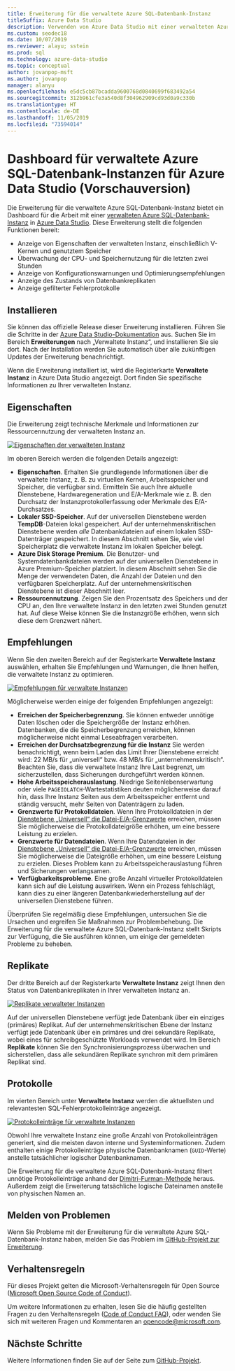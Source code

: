 ```yaml
---
title: Erweiterung für die verwaltete Azure SQL-Datenbank-Instanz
titleSuffix: Azure Data Studio
description: Verwenden von Azure Data Studio mit einer verwalteten Azure SQL-Instanz
ms.custom: seodec18
ms.date: 10/07/2019
ms.reviewer: alayu; sstein
ms.prod: sql
ms.technology: azure-data-studio
ms.topic: conceptual
author: jovanpop-msft
ms.author: jovanpop
manager: alanyu
ms.openlocfilehash: e5dc5cb87bcadda9600768d0840699f683492a54
ms.sourcegitcommit: 312b961cfe3a540d8f304962909cd93d0a9c330b
ms.translationtype: HT
ms.contentlocale: de-DE
ms.lasthandoff: 11/05/2019
ms.locfileid: "73594014"
---
```

# <a name="azure-sql-database-managed-instance-dashboard-for-azure-data-studio-preview"></a>Dashboard für verwaltete Azure SQL-Datenbank-Instanzen für Azure Data Studio (Vorschauversion)

Die Erweiterung für die verwaltete Azure SQL-Datenbank-Instanz bietet ein Dashboard für die Arbeit mit einer [verwalteten Azure SQL-Datenbank-Instanz](https://docs.microsoft.com/azure/sql-database/sql-database-managed-instance-index) in [Azure Data Studio](https://github.com/Microsoft/azuredatastudio). Diese Erweiterung stellt die folgenden Funktionen bereit:

- Anzeige von Eigenschaften der verwalteten Instanz, einschließlich V-Kernen und genutztem Speicher
- Überwachung der CPU- und Speichernutzung für die letzten zwei Stunden
- Anzeige von Konfigurationswarnungen und Optimierungsempfehlungen
- Anzeige des Zustands von Datenbankreplikaten
- Anzeige gefilterter Fehlerprotokolle

## <a name="install"></a>Installieren

Sie können das offizielle Release dieser Erweiterung installieren. Führen Sie die Schritte in der [Azure Data Studio-Dokumentation](https://docs.microsoft.com/sql/azure-data-studio/extensions) aus.
Suchen Sie im Bereich **Erweiterungen** nach „Verwaltete Instanz“, und installieren Sie sie dort. Nach der Installation werden Sie automatisch über alle zukünftigen Updates der Erweiterung benachrichtigt.

Wenn die Erweiterung installiert ist, wird die Registerkarte **Verwaltete Instanz** in Azure Data Studio angezeigt. Dort finden Sie spezifische Informationen zu Ihrer verwalteten Instanz.

## <a name="properties"></a>Eigenschaften

Die Erweiterung zeigt technische Merkmale und Informationen zur Ressourcennutzung der verwalteten Instanz an.

[ ![Eigenschaften der verwalteten Instanz](media/azure-sql-mi-extension/ads-mi-tab1.png )](media/azure-sql-mi-extension/ads-mi-tab1.png#lightbox)

Im oberen Bereich werden die folgenden Details angezeigt:

- **Eigenschaften**. Erhalten Sie grundlegende Informationen über die verwaltete Instanz, z. B. zu virtuellen Kernen, Arbeitsspeicher und Speicher, die verfügbar sind. Ermitteln Sie auch Ihre aktuelle Dienstebene, Hardwaregeneration und E/A-Merkmale wie z. B. den Durchsatz der Instanzprotokollerfassung oder Merkmale des E/A-Durchsatzes.
- **Lokaler SSD-Speicher**. Auf der universellen Dienstebene werden **TempDB**-Dateien lokal gespeichert. Auf der unternehmenskritischen Dienstebene werden _alle_ Datenbankdateien auf einem lokalen SSD-Datenträger gespeichert. In diesem Abschnitt sehen Sie, wie viel Speicherplatz die verwaltete Instanz im lokalen Speicher belegt.
- **Azure Disk Storage Premium**. Die Benutzer- und Systemdatenbankdateien werden auf der universellen Dienstebene in Azure Premium-Speicher platziert. In diesem Abschnitt sehen Sie die Menge der verwendeten Daten, die Anzahl der Dateien und den verfügbaren Speicherplatz. Auf der unternehmenskritischen Dienstebene ist dieser Abschnitt leer.
- **Ressourcennutzung**. Zeigen Sie den Prozentsatz des Speichers und der CPU an, den Ihre verwaltete Instanz in den letzten zwei Stunden genutzt hat. Auf diese Weise können Sie die Instanzgröße erhöhen, wenn sich diese dem Grenzwert nähert.

## <a name="recommendations"></a>Empfehlungen

Wenn Sie den zweiten Bereich auf der Registerkarte **Verwaltete Instanz** auswählen, erhalten Sie Empfehlungen und Warnungen, die Ihnen helfen, die verwaltete Instanz zu optimieren.

[ ![Empfehlungen für verwaltete Instanzen](media/azure-sql-mi-extension/ads-mi-tab2.png )](media/azure-sql-mi-extension/ads-mi-tab2.png#lightbox)

Möglicherweise werden einige der folgenden Empfehlungen angezeigt:

- **Erreichen der Speicherbegrenzung**. Sie können entweder unnötige Daten löschen oder die Speichergröße der Instanz erhöhen. Datenbanken, die die Speicherbegrenzung erreichen, können möglicherweise nicht einmal Leseabfragen verarbeiten.
- **Erreichen der Durchsatzbegrenzung für die Instanz** Sie werden benachrichtigt, wenn beim Laden das Limit Ihrer Dienstebene erreicht wird: 22 MB/s für „universell“ bzw. 48 MB/s für „unternehmenskritisch“. Beachten Sie, dass die verwaltete Instanz Ihre Last begrenzt, um sicherzustellen, dass Sicherungen durchgeführt werden können.
- **Hohe Arbeitsspeicherauslastung**. Niedrige Seitenlebenserwartung oder viele `PAGEIOLATCH`-Wartestatistiken deuten möglicherweise darauf hin, dass Ihre Instanz Seiten aus dem Arbeitsspeicher entfernt und ständig versucht, mehr Seiten von Datenträgern zu laden.
- **Grenzwerte für Protokolldateien**. Wenn Ihre Protokolldateien in der [Dienstebene „Universell“ die Datei-E/A-Grenzwerte](https://docs.microsoft.com/azure/sql-database/sql-database-managed-instance-resource-limits#file-io-characteristics-in-general-purpose-tier) erreichen, müssen Sie möglicherweise die Protokolldateigröße erhöhen, um eine bessere Leistung zu erzielen.
- **Grenzwerte für Datendateien**. Wenn Ihre Datendateien in der [Dienstebene „Universell“ die Datei-E/A-Grenzwerte](https://docs.microsoft.com/azure/sql-database/sql-database-managed-instance-resource-limits#file-io-characteristics-in-general-purpose-tier) erreichen, müssen Sie möglicherweise die Dateigröße erhöhen, um eine bessere Leistung zu erzielen. Dieses Problem kann zu Arbeitsspeicherauslastung führen und Sicherungen verlangsamen.
- **Verfügbarkeitsprobleme**. Eine große Anzahl virtueller Protokolldateien kann sich auf die Leistung auswirken. Wenn ein Prozess fehlschlägt, kann dies zu einer längeren Datenbankwiederherstellung auf der universellen Dienstebene führen.

Überprüfen Sie regelmäßig diese Empfehlungen, untersuchen Sie die Ursachen und ergreifen Sie Maßnahmen zur Problembehebung. Die Erweiterung für die verwaltete Azure SQL-Datenbank-Instanz stellt Skripts zur Verfügung, die Sie ausführen können, um einige der gemeldeten Probleme zu beheben.

## <a name="replicas"></a>Replikate

Der dritte Bereich auf der Registerkarte **Verwaltete Instanz** zeigt Ihnen den Status von Datenbankreplikaten in Ihrer verwalteten Instanz an.

[ ![Replikate verwalteter Instanzen](media/azure-sql-mi-extension/ads-mi-tab3.png )](media/azure-sql-mi-extension/ads-mi-tab3.png#lightbox)

Auf der universellen Dienstebene verfügt jede Datenbank über ein einziges (primäres) Replikat. Auf der unternehmenskritischen Ebene der Instanz verfügt jede Datenbank über ein primäres und drei sekundäre Replikate, wobei eines für schreibgeschützte Workloads verwendet wird. Im Bereich **Replikate** können Sie den Synchronisierungsprozess überwachen und sicherstellen, dass alle sekundären Replikate synchron mit dem primären Replikat sind.

## <a name="logs"></a>Protokolle

Im vierten Bereich unter **Verwaltete Instanz** werden die aktuellsten und relevantesten SQL-Fehlerprotokolleinträge angezeigt.

[ ![Protokolleinträge für verwaltete Instanzen](media/azure-sql-mi-extension/ads-mi-tab4.png )](media/azure-sql-mi-extension/ads-mi-tab4.png#lightbox)

Obwohl Ihre verwaltete Instanz eine große Anzahl von Protokolleinträgen generiert, sind die meisten davon interne und Systeminformationen. Zudem enthalten einige Protokolleinträge physische Datenbanknamen (`GUID`-Werte) anstelle tatsächlicher logischer Datenbanknamen.

Die Erweiterung für die verwaltete Azure SQL-Datenbank-Instanz filtert unnötige Protokolleinträge anhand der [Dimitri-Furman-Methode](https://techcommunity.microsoft.com/t5/DataCAT/Azure-SQL-DB-Managed-Instance-sp-readmierrorlog/ba-p/305506) heraus. Außerdem zeigt die Erweiterung tatsächliche logische Dateinamen anstelle von physischen Namen an.

## <a name="reporting-problems"></a>Melden von Problemen

Wenn Sie Probleme mit der Erweiterung für die verwaltete Azure SQL-Datenbank-Instanz haben, melden Sie das Problem im [GitHub-Projekt zur Erweiterung](https://github.com/JocaPC/AzureDataStudio-Managed-Instance/issues).

## <a name="code-of-conduct"></a>Verhaltensregeln

Für dieses Projekt gelten die Microsoft-Verhaltensregeln für Open Source ([Microsoft Open Source Code of Conduct][conduct-code]).

Um weitere Informationen zu erhalten, lesen Sie die häufig gestellten Fragen zu den Verhaltensregeln ([Code of Conduct FAQ][conduct-FAQ]), oder wenden Sie sich mit weiteren Fragen und Kommentaren an [opencode@microsoft.com][conduct-email].

## <a name="next-steps"></a>Nächste Schritte

Weitere Informationen finden Sie auf der Seite zum [GitHub-Projekt](https://github.com/JocaPC/AzureDataStudio-Managed-Instance/).

[conduct-code]: http://opensource.microsoft.com/codeofconduct/
[conduct-FAQ]: http://opensource.microsoft.com/codeofconduct/faq/
[conduct-email]: mailto:opencode@microsoft.com
[conduct-md]: https://github.com/PowerShell/vscode-powershell/blob/master/CODE_OF_CONDUCT.md
